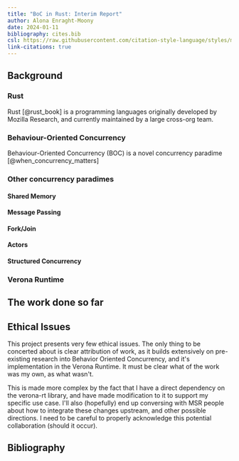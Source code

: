 ```yaml
---
title: "BoC in Rust: Interim Report"
author: Alona Enraght-Moony
date: 2024-01-11
bibliography: cites.bib
csl: https://raw.githubusercontent.com/citation-style-language/styles/master/vancouver.csl
link-citations: true
---
```


## Background

### Rust

Rust [@rust_book] is a programming languages originally developed by Mozilla Research,
and currently maintained by a large cross-org team.

### Behaviour-Oriented Concurrency

Behaviour-Oriented Concurrency (BOC) is a novel concurrency paradime [@when_concurrency_matters]

### Other concurrency paradimes

#### Shared Memory

#### Message Passing

#### Fork/Join

#### Actors

#### Structured Concurrency

### Verona Runtime

## The work done so far

## Ethical Issues

This project presents very few ethical issues. The only thing to be concerted
about is clear attribution of work, as it builds extensively on pre-existing
research into Behavior Oriented Concurrency, and it's implementation in the
Verona Runtime. It must be clear what of the work was my own, as what wasn't.

This is made more complex by the fact that I have a direct dependency on the
verona-rt library, and have made modification to it to support my specific use
case. I'll also (hopefully) end up conversing with MSR people about how to integrate these changes upstream, and other possible directions. I need to be careful to properly acknowledge this potential collaboration (should it occur).

## Bibliography